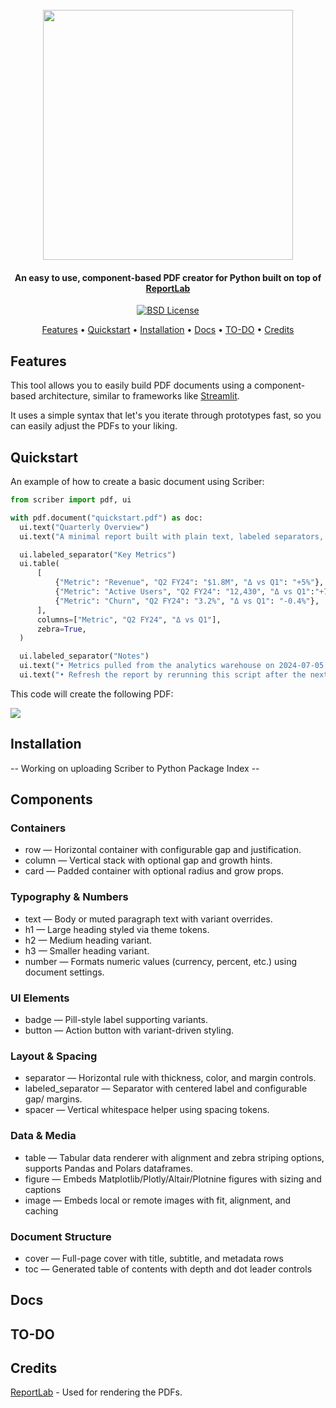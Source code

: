 
<h1 align="center">
  <br>
  <img src="https://i.imgur.com/1h1J0bS.png" width="400"></a>
</h1>

<h4 align="center">An easy to use, component-based PDF creator for Python built on top of <a href="https://www.reportlab.com" target="_blank">ReportLab</a></h4>

<p align="center">
  <a href="https://opensource.org/licenses/BSD-3-Clause">
    <img src="https://img.shields.io/badge/License-BSD_3--Clause-blue.svg"
         alt="BSD License">
  </a>
</p>

<p align="center">
  <a href="#features">Features</a> •
  <a href="#quickstart">Quickstart</a> •
  <a href="#installation">Installation</a> •
  <a href="#docs">Docs</a> •
  <a href="#to-do">TO-DO</a> •
  <a href="#credits">Credits</a> 
</p>

## Features

This tool allows you to easily build PDF documents using a component-based architecture, similar to frameworks like <a href="https://streamlit.io" target="_blank">Streamlit</a>.

It uses a simple syntax that let's you iterate through prototypes fast, so you can easily adjust the PDFs to your liking.


## Quickstart

An example of how to create a basic document using Scriber:

```python
from scriber import pdf, ui

with pdf.document("quickstart.pdf") as doc:
  ui.text("Quarterly Overview")
  ui.text("A minimal report built with plain text, labeled separators, and tables")

  ui.labeled_separator("Key Metrics")
  ui.table(
      [
          {"Metric": "Revenue", "Q2 FY24": "$1.8M", "Δ vs Q1": "+5%"},
          {"Metric": "Active Users", "Q2 FY24": "12,430", "Δ vs Q1":"+7%"},
          {"Metric": "Churn", "Q2 FY24": "3.2%", "Δ vs Q1": "-0.4%"},
      ],
      columns=["Metric", "Q2 FY24", "Δ vs Q1"],
      zebra=True,
  )

  ui.labeled_separator("Notes")
  ui.text("• Metrics pulled from the analytics warehouse on 2024-07-05.")
  ui.text("• Refresh the report by rerunning this script after the nextdata sync.")
```

This code will create the following PDF:

<img src="https://i.imgur.com/4ogWOL5.png">

## Installation

-- Working on uploading Scriber to Python Package Index --

## Components

### Containers

- row — Horizontal container with configurable gap and justification.
- column — Vertical stack with optional gap and growth hints.
- card — Padded container with optional radius and grow props.

### Typography & Numbers

- text — Body or muted paragraph text with variant overrides.
- h1 — Large heading styled via theme tokens.
- h2 — Medium heading variant.
- h3 — Smaller heading variant.
- number — Formats numeric values (currency, percent, etc.) using document
settings.

### UI Elements

- badge — Pill-style label supporting variants.
- button — Action button with variant-driven styling.

### Layout & Spacing

- separator — Horizontal rule with thickness, color, and margin controls.
- labeled_separator — Separator with centered label and configurable gap/
margins.
- spacer — Vertical whitespace helper using spacing tokens.

### Data & Media

- table — Tabular data renderer with alignment and zebra striping options, supports Pandas and Polars dataframes.
- figure — Embeds Matplotlib/Plotly/Altair/Plotnine figures with sizing and captions
- image — Embeds local or remote images with fit, alignment, and caching

### Document Structure

- cover — Full-page cover with title, subtitle, and metadata rows
- toc — Generated table of contents with depth and dot leader controls

## Docs

## TO-DO

## Credits

<a href="https://www.reportlab.com" target="_blank">ReportLab</a> - Used for rendering the PDFs.
